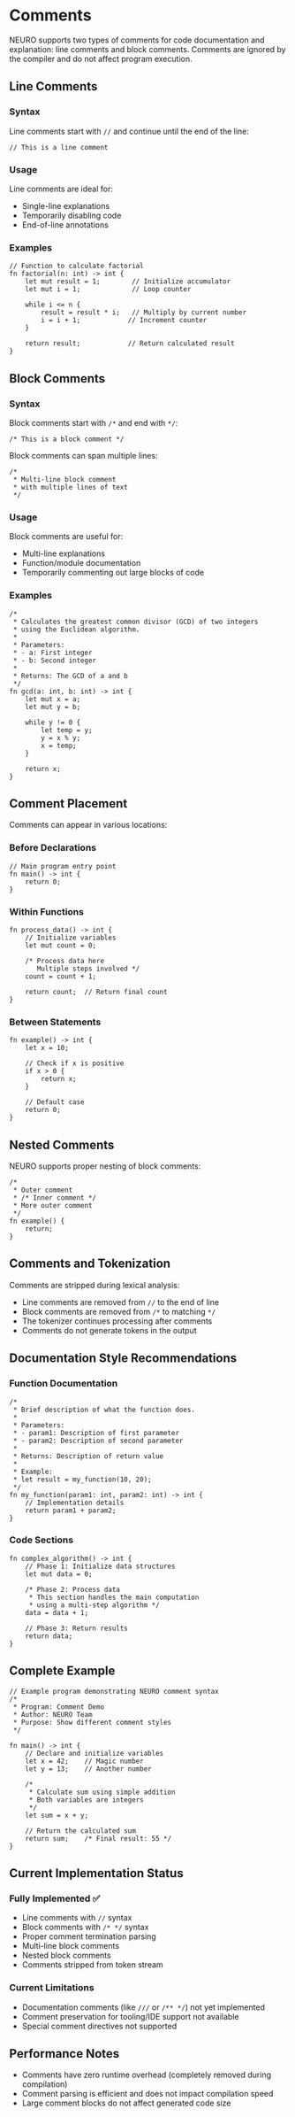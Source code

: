 # Comments

NEURO supports two types of comments for code documentation and explanation: line comments and block comments. Comments are ignored by the compiler and do not affect program execution.

## Line Comments

### Syntax
Line comments start with `//` and continue until the end of the line:

```neuro
// This is a line comment
```

### Usage
Line comments are ideal for:
- Single-line explanations
- Temporarily disabling code
- End-of-line annotations

### Examples
```neuro
// Function to calculate factorial
fn factorial(n: int) -> int {
    let mut result = 1;        // Initialize accumulator
    let mut i = 1;             // Loop counter

    while i <= n {
        result = result * i;   // Multiply by current number
        i = i + 1;            // Increment counter
    }

    return result;            // Return calculated result
}
```

## Block Comments

### Syntax
Block comments start with `/*` and end with `*/`:

```neuro
/* This is a block comment */
```

Block comments can span multiple lines:

```neuro
/*
 * Multi-line block comment
 * with multiple lines of text
 */
```

### Usage
Block comments are useful for:
- Multi-line explanations
- Function/module documentation
- Temporarily commenting out large blocks of code

### Examples
```neuro
/*
 * Calculates the greatest common divisor (GCD) of two integers
 * using the Euclidean algorithm.
 *
 * Parameters:
 * - a: First integer
 * - b: Second integer
 *
 * Returns: The GCD of a and b
 */
fn gcd(a: int, b: int) -> int {
    let mut x = a;
    let mut y = b;

    while y != 0 {
        let temp = y;
        y = x % y;
        x = temp;
    }

    return x;
}
```

## Comment Placement

Comments can appear in various locations:

### Before Declarations
```neuro
// Main program entry point
fn main() -> int {
    return 0;
}
```

### Within Functions
```neuro
fn process_data() -> int {
    // Initialize variables
    let mut count = 0;

    /* Process data here
       Multiple steps involved */
    count = count + 1;

    return count;  // Return final count
}
```

### Between Statements
```neuro
fn example() -> int {
    let x = 10;

    // Check if x is positive
    if x > 0 {
        return x;
    }

    // Default case
    return 0;
}
```

## Nested Comments

NEURO supports proper nesting of block comments:

```neuro
/*
 * Outer comment
 * /* Inner comment */
 * More outer comment
 */
fn example() {
    return;
}
```

## Comments and Tokenization

Comments are stripped during lexical analysis:
- Line comments are removed from `//` to the end of line
- Block comments are removed from `/*` to matching `*/`
- The tokenizer continues processing after comments
- Comments do not generate tokens in the output

## Documentation Style Recommendations

### Function Documentation
```neuro
/*
 * Brief description of what the function does.
 *
 * Parameters:
 * - param1: Description of first parameter
 * - param2: Description of second parameter
 *
 * Returns: Description of return value
 *
 * Example:
 * let result = my_function(10, 20);
 */
fn my_function(param1: int, param2: int) -> int {
    // Implementation details
    return param1 + param2;
}
```

### Code Sections
```neuro
fn complex_algorithm() -> int {
    // Phase 1: Initialize data structures
    let mut data = 0;

    /* Phase 2: Process data
     * This section handles the main computation
     * using a multi-step algorithm */
    data = data + 1;

    // Phase 3: Return results
    return data;
}
```

## Complete Example

```neuro
// Example program demonstrating NEURO comment syntax
/*
 * Program: Comment Demo
 * Author: NEURO Team
 * Purpose: Show different comment styles
 */

fn main() -> int {
    // Declare and initialize variables
    let x = 42;    // Magic number
    let y = 13;    // Another number

    /*
     * Calculate sum using simple addition
     * Both variables are integers
     */
    let sum = x + y;

    // Return the calculated sum
    return sum;    /* Final result: 55 */
}
```

## Current Implementation Status

### Fully Implemented ✅
- Line comments with `//` syntax
- Block comments with `/* */` syntax
- Proper comment termination parsing
- Multi-line block comments
- Nested block comments
- Comments stripped from token stream

### Current Limitations
- Documentation comments (like `///` or `/** */`) not yet implemented
- Comment preservation for tooling/IDE support not available
- Special comment directives not supported

## Performance Notes

- Comments have zero runtime overhead (completely removed during compilation)
- Comment parsing is efficient and does not impact compilation speed
- Large comment blocks do not affect generated code size

